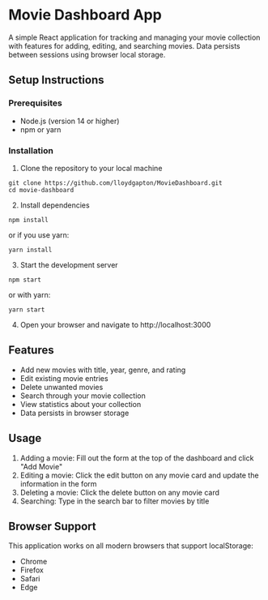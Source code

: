 # Movie Dashboard App

A simple React application for tracking and managing your movie collection with features for adding, editing, and searching movies. Data persists between sessions using browser local storage.

## Setup Instructions

### Prerequisites
- Node.js (version 14 or higher)
- npm or yarn

### Installation

1. Clone the repository to your local machine
```
git clone https://github.com/lloydgapton/MovieDashboard.git
cd movie-dashboard
```

2. Install dependencies
```
npm install
```
or if you use yarn:
```
yarn install
```

3. Start the development server
```
npm start
```
or with yarn:
```
yarn start
```

4. Open your browser and navigate to http://localhost:3000

## Features

- Add new movies with title, year, genre, and rating
- Edit existing movie entries
- Delete unwanted movies
- Search through your movie collection
- View statistics about your collection
- Data persists in browser storage


## Usage

1. Adding a movie: Fill out the form at the top of the dashboard and click "Add Movie"
2. Editing a movie: Click the edit button on any movie card and update the information in the form
3. Deleting a movie: Click the delete button on any movie card
4. Searching: Type in the search bar to filter movies by title

## Browser Support

This application works on all modern browsers that support localStorage:
- Chrome
- Firefox
- Safari
- Edge